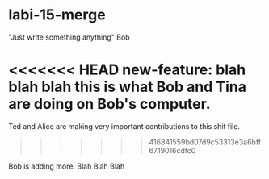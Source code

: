 # labi-15-merge

"Just write something anything" Bob  

<<<<<<< HEAD
new-feature: blah blah blah this is what Bob and Tina are doing on Bob's computer. 
=======
Ted and Alice are making very important contributions to this shit file.
>>>>>>> 416841559bd07d9c53313e3a6bff6719016cdfc0

Bob is adding more. Blah Blah Blah